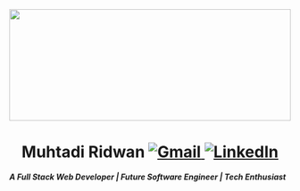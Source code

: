 <img src="https://media.tenor.com/kGBsOvMQFhIAAAAC/welcome-home-welcome.gif" height=200 width=100%>
<h1 align=center> Muhtadi Ridwan</a> 
  <a href="mailto:muhtadiridwan5@gmail.com"> 
        <img src="https://img.shields.io/badge/-Gmail-c14438?style=flat&logo=Gmail&logoColor=white" alt="Gmail">
    </a>  
  <a href="https://www.linkedin.com/in/muhtadi-ridwan-6b53341b8/"> 
        <img src="https://img.shields.io/badge/-LinkedIn-blue?style=flat&logo=Linkedin&logoColor=white" alt="LinkedIn">
  </a></img></h1>  
</a>
 
 <em><strong>A Full Stack Web Developer | Future Software Engineer | Tech Enthusiast</em>
